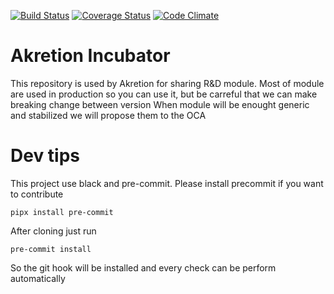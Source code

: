 [![Build Status](https://travis-ci.org/akretion/ak-odoo-incubator.svg?branch=10.0)](https://travis-ci.org/akretion/ak-odoo-incubator)
[![Coverage Status](https://coveralls.io/repos/github/akretion/ak-odoo-incubator/badge.svg?branch=10.0)](https://coveralls.io/github/akretion/ak-odoo-incubator?branch=10.0)
[![Code Climate](https://codeclimate.com/github/akretion/ak-odoo-incubator/badges/gpa.svg)](https://codeclimate.com/github/akretion/ak-odoo-incubator)


# Akretion Incubator

This repository is used by Akretion for sharing R&D module.
Most of module are used in production so you can use it, but be carreful that we can make breaking change between version
When module will be enought generic and stabilized we will propose them to the OCA

# Dev tips

This project use black and pre-commit.
Please install precommit if you want to contribute

```
pipx install pre-commit
```

After cloning just run
```
pre-commit install
```

So the git hook will be installed and every check can be perform automatically
